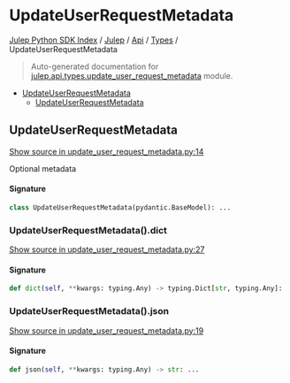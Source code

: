 # UpdateUserRequestMetadata

[Julep Python SDK Index](../../../README.md#julep-python-sdk-index) / [Julep](../../index.md#julep) / [Api](../index.md#api) / [Types](./index.md#types) / UpdateUserRequestMetadata

> Auto-generated documentation for [julep.api.types.update_user_request_metadata](../../../../../../../julep/api/types/update_user_request_metadata.py) module.

- [UpdateUserRequestMetadata](#updateuserrequestmetadata)
  - [UpdateUserRequestMetadata](#updateuserrequestmetadata-1)

## UpdateUserRequestMetadata

[Show source in update_user_request_metadata.py:14](../../../../../../../julep/api/types/update_user_request_metadata.py#L14)

Optional metadata

#### Signature

```python
class UpdateUserRequestMetadata(pydantic.BaseModel): ...
```

### UpdateUserRequestMetadata().dict

[Show source in update_user_request_metadata.py:27](../../../../../../../julep/api/types/update_user_request_metadata.py#L27)

#### Signature

```python
def dict(self, **kwargs: typing.Any) -> typing.Dict[str, typing.Any]: ...
```

### UpdateUserRequestMetadata().json

[Show source in update_user_request_metadata.py:19](../../../../../../../julep/api/types/update_user_request_metadata.py#L19)

#### Signature

```python
def json(self, **kwargs: typing.Any) -> str: ...
```